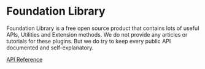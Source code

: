 # Foundation Library
Foundation Library is a free open source product that contains lots of useful APIs, Utilities and Extension methods. We do not provide any articles or tutorials for these plugins. But we do try to keep every public API documented and self-explanatory.

[API Reference](https://api.stansassets.com/foundation/StansAssets.Foundation.html)
